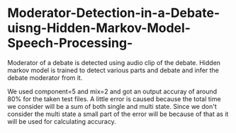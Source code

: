 # Moderator-Detection-in-a-Debate-uisng-Hidden-Markov-Model-Speech-Processing-
Moderator of a debate is detected using audio clip of the debate. Hidden markov model is trained to detect various parts and debate and infer the debate moderator from it.

We used component=5 and mix=2 and got an output accuray of around 80% for the taken test files.
A little error is caused because the total time we consider will be a sum of both single and multi state. Since we don't consider the multi state a small part of the error will be because of that as it will be used for calculating accuracy.  

